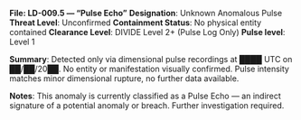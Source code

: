 **File: LD-009.5 — “Pulse Echo”**
**Designation**: Unknown Anomalous Pulse
**Threat Level**: Unconfirmed
**Containment Status**: No physical entity contained
**Clearance Level**: DIVIDE Level 2+ (Pulse Log Only)
**Pulse level**: Level 1

**Summary**:
Detected only via dimensional pulse recordings at ████ UTC on ██/██/20██. No entity or manifestation visually confirmed. Pulse intensity matches minor dimensional rupture, no further data available.

**Notes**:
This anomaly is currently classified as a Pulse Echo — an indirect signature of a potential anomaly or breach. Further investigation required.
